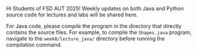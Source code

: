 Hi Students of FSD AUT 2025! Weekly updates on both Java and Python source code for lectures and labs will be shared here.

For Java code, please compile the program in the directory that directly contains the source files. For example, to compile the `Shapes.java` program, navigate to the `week8/lecture_java/` directory before running the compilation command.

